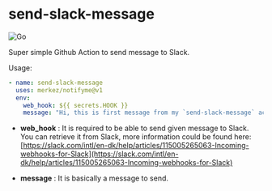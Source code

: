 # send-slack-message

![Go](https://github.com/mrturkmen06/notifyme/workflows/Go/badge.svg)

Super simple Github Action to send message to Slack. 

Usage: 

```yaml
- name: send-slack-message
  uses: merkez/notifyme@v1
  env:
    web_hook: ${{ secrets.HOOK }}
    message: "Hi, this is first message from my `send-slack-message` action ⚔️ "
```

- **web_hook** : It is required to be able to send given message to Slack. You can retrieve it from Slack, more information could be found here: [https://slack.com/intl/en-dk/help/articles/115005265063-Incoming-webhooks-for-Slack](https://slack.com/intl/en-dk/help/articles/115005265063-Incoming-webhooks-for-Slack)

- **message** : It is basically a message to send. 

